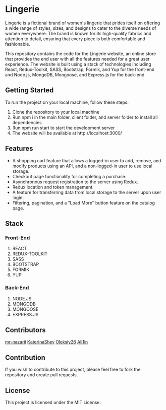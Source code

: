 # Lingerie

Lingerie is a fictional brand of women's lingerie that prides itself on offering a wide range of styles, sizes, and designs to cater to the diverse needs of women everywhere. The brand is known for its high-quality fabrics and attention to detail, ensuring that every piece is both comfortable and fashionable.

This repository contains the code for the Lingerie website, an online store that provides the end user with all the features needed for a great user experience. The website is built using a stack of technologies including React, Redux-Toolkit, SASS, Bootstrap, Formik, and Yup for the front-end and Node.js, MongoDB, Mongoose, and Express.js for the back-end.

## Getting Started

To run the project on your local machine, follow these steps:

1. Clone the repository to your local machine
2. Run npm i in the main folder, client folder, and server folder to install all dependencies
3. Run npm run start to start the development server
4. The website will be available at http://localhost:3000/

## Features

- A shopping cart feature that allows a logged-in user to add, remove, and modify products using an API, and a non-logged-in user to use local storage.
- Checkout page functionality for completing a purchase.
- Asynchronous request registration to the server using Redux.
- Redux location and token management.
- A feature for transferring data from local storage to the server upon user login.
- Filtering, pagination, and a "Load More" button feature on the catalog page.

## Stack

### Front-End

1. REACT
2. REDUX-TOOLKIT
3. SASS
4. BOOTSTRAP
5. FORMIK
6. YUP

### Back-End

1. NODE.JS
2. MONGODB
3. MONGOOSE
4. EXPRESS.JS

## Contributors

[mr-nazarii](https://github.com/mr-nazarii)
[KaterinaShev](https://github.com/KaterinaShev)
[Oleksiy26](https://github.com/Oleksiy26)
[All1in](https://github.com/All1in)

## Contribution

If you wish to contribute to this project, please feel free to fork the repository and create pull requests.

## License

This project is licensed under the MIT License.
